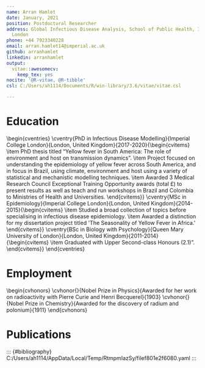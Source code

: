 ```yaml
---
name: Arran Hamlet
date: January, 2021
position: Postdoctural Researcher
address: Global Infectious Disease Analysis, School of Public Health, Imperial College
  London
phone: +44 7923340228
email: arran.hamlet14@imperial.ac.uk
github: arranhamlet
linkedin: arranhamlet
output:
  vitae::awesomecv:
    keep_tex: yes
nocite: '@R-vitae, @R-tibble'
csl: C:/Users/ah1114/Documents/R/win-library/3.6/vitae/vitae.csl

---
```




# Education

\begin{cventries}
	\cventry{PhD in Infectious Disease Modelling}{Imperial College London}{London, United Kingdom}{2017-2020}{\begin{cvitems}
\item PhD thesis titled “Yellow fever in South America: The role of environment and host on transmission dynamics”.
\item Project focused on understanding the epidemiology of yellow fever across South America, and in focus in Brazil, using climate, environment and host using a variety of statistical and mechanistic modelling techniques.
\item Awarded 3 Medical Research Council Exceptional Training Opportunity awards (total £) to present results as well as teach and run workshops in Brazil and Colombia to Ministries of Health and Universities.
\end{cvitems}}
	\cventry{MSc in Epidemiology}{Imperial College London}{London, United Kingdom}{2014-2015}{\begin{cvitems}
\item Studied a broad collection of topics before specialising in infectious disease epidemiology.
\item Awarded a distinction for my dissertation project titled 'The Seasonality of Yellow Fever in Africa.'
\end{cvitems}}
	\cventry{BSc in Biology with Psychology}{Queen Mary University of London}{London, United Kingdom}{2011-2014}{\begin{cvitems}
\item Graduated with Upper Second-class Honours (2.1)”.
\end{cvitems}}
\end{cventries}


# Employment

\begin{cvhonors}
	\cvhonor{}{Nobel Prize in Physics}{Awarded for her work on radioactivity with Pierre Curie and Henri Becquerel}{1903}
	\cvhonor{}{Nobel Prize in Chemistry}{Awarded for the discovery of radium and polonium}{1911}
\end{cvhonors}

# Publications


::: {#bibliography}
C:/Users/ah1114/AppData/Local/Temp/RtmpmIazSy/filef801e2f6080.yaml
:::


